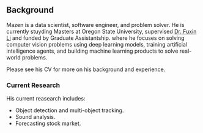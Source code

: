 ## Background

Mazen is a data scientist, software engineer, and problem solver. He is currently stuyding Masters at Oregon State University, supervised [Dr. Fuxin Li](http://web.engr.oregonstate.edu/~lif/) and funded by Graduate Assistantship. where he focuses on solving computer vision problems using deep learning models, training artificial intelligence agents, and building machine learning products to solve real-world problems.

Please see his CV for more on his background and experience.

### Current Research

His current reasearch includes:

* Object detection and multi-object tracking.
* Sound analysis.
* Forecasting stock market.